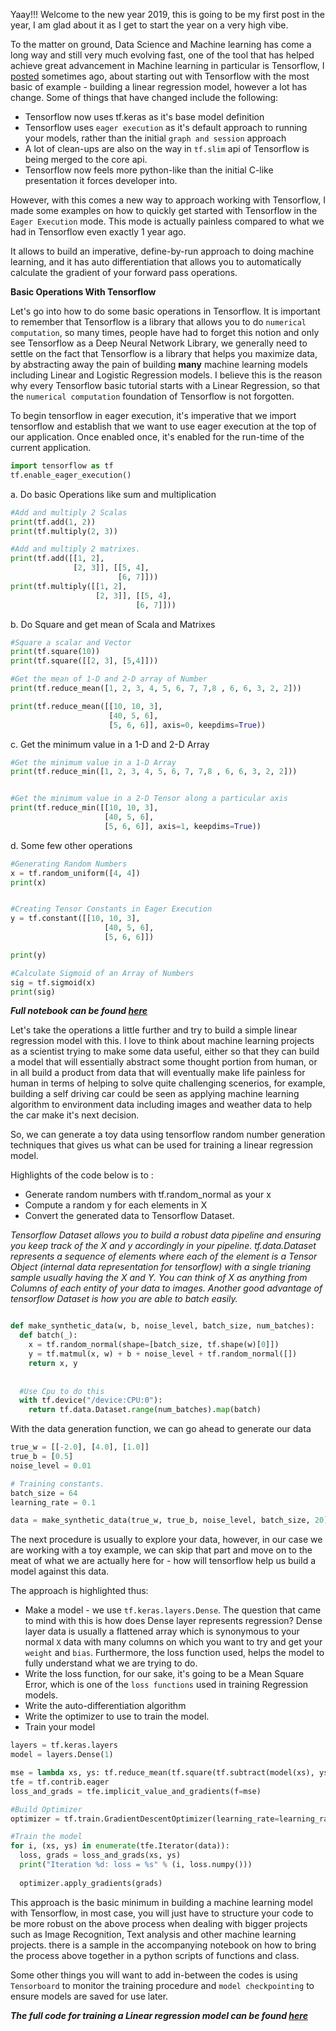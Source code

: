Yaay!!! Welcome to the new year 2019, this is going to be my first post in the year, I am glad about it as I get to start the year on a very high vibe. 

To the matter on ground, Data Science and Machine learning has come a long way and still very much evolving fast, one of the tool that has helped achieve great advancement in Machine learning in particular is Tensorflow, I [posted](https://adekunleba.github.io/Linear-Model-with-Tensorflow/) sometimes ago, about starting out with Tensorflow with the most basic of example - building a linear regression model, however a lot has change. Some of things that have changed include the following:

* Tensorflow now uses tf.keras as it's base model definition
* Tensorflow uses `eager execution` as it's default approach to running your models, rather than the initial `graph and session` approach
* A lot of clean-ups are also on the way in `tf.slim` api of Tensorflow is being merged to the core api.
* Tensorflow now feels more python-like than the initial C-like presentation it forces developer into.

However, with this comes a new way to approach working with Tensorflow, I made some examples on how to quickly get started with Tensorflow in the `Eager Execution` mode. This mode is actually painless compared to what we had in Tensorflow even exactly 1 year ago.

It allows to build an imperative, define-by-run approach to doing machine learning, and it has auto differentiation that allows you to automatically calculate the gradient of your forward pass operations.

**Basic Operations With Tensorflow**

Let's go into how to do some basic operations in Tensorflow. It is important to remember that Tensorflow is a library that allows you to do `numerical computation`, so many times, people have had to forget this notion and only see Tensorflow as a Deep Neural Network Library, we generally need to settle on the fact that Tensorflow is a library that helps you maximize data, by abstracting away the pain of building **many** machine learning models including Linear and Logistic Regression models. I believe this is the reason why every Tensorflow basic tutorial starts with a Linear Regression, so that the `numerical computation` foundation of Tensorflow is not forgotten.

To begin tensorflow in eager execution, it's imperative that we import tensorflow and establish that we want to use eager execution at the top of our application. Once enabled once, it's enabled for the run-time of the current application.

```python
import tensorflow as tf
tf.enable_eager_execution()
```

a. Do basic Operations like sum and multiplication

```python
#Add and multiply 2 Scalas
print(tf.add(1, 2))
print(tf.multiply(2, 3))

#Add and multiply 2 matrixes.
print(tf.add([[1, 2], 
              [2, 3]], [[5, 4],
                        [6, 7]]))
print(tf.multiply([[1, 2], 
                   [2, 3]], [[5, 4],
                            [6, 7]]))
```

b. Do Square and get mean of Scala and Matrixes


```python
#Square a scalar and Vector
print(tf.square(10))
print(tf.square([[2, 3], [5,4]]))

#Get the mean of 1-D and 2-D array of Number
print(tf.reduce_mean([1, 2, 3, 4, 5, 6, 7, 7,8 , 6, 6, 3, 2, 2]))

print(tf.reduce_mean([[10, 10, 3], 
                      [40, 5, 6], 
                      [5, 6, 6]], axis=0, keepdims=True))
```

c. Get the minimum value in a 1-D and 2-D Array


```python
#Get the minimum value in a 1-D Array
print(tf.reduce_min([1, 2, 3, 4, 5, 6, 7, 7,8 , 6, 6, 3, 2, 2]))


#Get the minimum value in a 2-D Tensor along a particular axis
print(tf.reduce_min([[10, 10, 3], 
                     [40, 5, 6], 
                     [5, 6, 6]], axis=1, keepdims=True))

```

d. Some few other operations
```python
#Generating Random Numbers 
x = tf.random_uniform([4, 4])
print(x)


#Creating Tensor Constants in Eager Execution
y = tf.constant([[10, 10, 3], 
                     [40, 5, 6], 
                     [5, 6, 6]])

print(y)

#Calculate Sigmoid of an Array of Numbers
sig = tf.sigmoid(x)
print(sig)
```

***Full notebook can be found [here](https://colab.research.google.com/github/adekunleba/tensorflow_tutorial/blob/master/IntroductiontoTensorflowOperations.ipynb)***

Let's take the operations a little further and try to build a simple linear regression model with this. I love to think about machine learning projects as a scientist trying to make some data useful, either so that they can build a model that will essentially abstract some thought portion from human, or in all build a product from data that will eventually make life painless for human in terms of helping to solve quite challenging scenerios, for example, building a self driving car could be seen as applying machine learning algorithm to environment data including images and weather data to help the car make it's next decision.

So, we can generate a toy data using tensorflow random number generation techniques that gives us what can be used for training a linear regression model.

Highlights of the code below is to :
* Generate random numbers with tf.random_normal as your x
* Compute a random y for each elements in X 
* Convert the generated data to Tensorflow Dataset.

*Tensorflow Dataset allows you to build a robust data pipeline and ensuring you keep track of the X and y accordingly in your pipeline. tf.data.Dataset represents a sequence of elements where each of the element is a Tensor Object (internal data representation for tensorflow) with a single trianing sample usually having the X and Y. You can think of X as anything from Columns of each entity of your data to images. Another good advantage of tensorflow Dataset is how you are able to batch easily.*

```python

def make_synthetic_data(w, b, noise_level, batch_size, num_batches):
  def batch(_):
    x = tf.random_normal(shape=[batch_size, tf.shape(w)[0]])
    y = tf.matmul(x, w) + b + noise_level + tf.random_normal([])
    return x, y
  
  
  #Use Cpu to do this
  with tf.device("/device:CPU:0"):
    return tf.data.Dataset.range(num_batches).map(batch)

```

With the data generation function, we can go ahead to generate our data

```python
true_w = [[-2.0], [4.0], [1.0]]
true_b = [0.5]
noise_level = 0.01

# Training constants.
batch_size = 64
learning_rate = 0.1 

data = make_synthetic_data(true_w, true_b, noise_level, batch_size, 20)
```

The next procedure is usually to explore your data, however, in our case we are working with a toy example, we can skip that part and move on to the meat of what we are actually here for - how will tensorflow help us build a model against this data.

The approach is highlighted thus:
* Make a model - we use `tf.keras.layers.Dense`. The question that came to mind with this is how does Dense layer represents regression? Dense layer data is usually a flattened array which is synonymous to your normal `X` data with many columns on which you want to try and get your `weight` and `bias`. Furthermore, the loss function used, helps the model to fully understand what we are trying to do.
* Write the loss function, for our sake, it's going to be a Mean Square Error, which is one of the `loss functions` used in training Regression models.
* Write the auto-differentiation algorithm
* Write the optimizer to use to train the model.
* Train your model

```python
layers = tf.keras.layers
model = layers.Dense(1)

mse = lambda xs, ys: tf.reduce_mean(tf.square(tf.subtract(model(xs), ys)))
tfe = tf.contrib.eager
loss_and_grads = tfe.implicit_value_and_gradients(f=mse)

#Build Optimizer
optimizer = tf.train.GradientDescentOptimizer(learning_rate=learning_rate)

#Train the model
for i, (xs, ys) in enumerate(tfe.Iterator(data)):
  loss, grads = loss_and_grads(xs, ys)
  print("Iteration %d: loss = %s" % (i, loss.numpy()))
  
  optimizer.apply_gradients(grads)
```

This approach is the basic minimum in building a machine learning model with Tensorflow, in most case, you will just have to structure your code to be more robust on the above process when dealing with bigger projects such as Image Recognition, Text analysis and other machine learning projects. there is a sample in the accompanying notebook on how to bring the process above together in a python scripts of functions and class.

Some other things you will want to add in-between the codes is using `Tensorboard` to monitor the training procedure and `model checkpointing` to ensure models are saved for use later. 

***The full code for training a Linear regression model can be found [here](https://colab.research.google.com/github/adekunleba/tensorflow_tutorial/blob/master/Linear_Regression_with_Tensorflow.ipynb)***